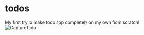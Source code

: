 # todos
My first try to make todo app completely on my own from scratch!
![CaptureTodo](https://user-images.githubusercontent.com/95883365/219935113-292c7725-5ba4-4e68-b767-904f6032cce0.JPG)
